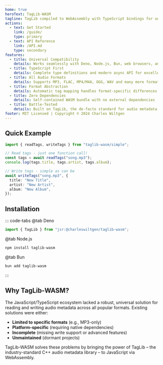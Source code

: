 ```yaml
---
home: true
heroText: TagLib-WASM
tagline: TagLib compiled to WebAssembly with TypeScript bindings for universal audio metadata handling
actions:
  - text: Get Started
    link: /guide/
    type: primary
  - text: API Reference
    link: /API.md
    type: secondary
features:
  - title: Universal Compatibility
    details: Works seamlessly with Deno, Node.js, Bun, web browsers, and Cloudflare Workers
  - title: TypeScript First
    details: Complete type definitions and modern async API for excellent developer experience
  - title: All Audio Formats
    details: Supports MP3, FLAC, MP4/M4A, OGG, WAV and many more formats via TagLib
  - title: Format Abstraction
    details: Automatic tag mapping handles format-specific differences transparently
  - title: Zero Dependencies
    details: Self-contained WASM bundle with no external dependencies
  - title: Battle-Tested
    details: Built on TagLib, the de-facto standard for audio metadata since 2002
footer: MIT Licensed | Copyright © 2024 Charles Wiltgen
---
```


## Quick Example

```typescript
import { readTags, writeTags } from "taglib-wasm/simple";

// Read tags - just one function call!
const tags = await readTags("song.mp3");
console.log(tags.title, tags.artist, tags.album);

// Write tags - simple as can be
await writeTags("song.mp3", {
  title: "New Title",
  artist: "New Artist",
  album: "New Album",
});
```

## Installation

::: code-tabs
@tab Deno
```typescript
import { TagLib } from "jsr:@charleswiltgen/taglib-wasm";
```

@tab Node.js
```bash
npm install taglib-wasm
```

@tab Bun
```bash
bun add taglib-wasm
```
:::

## Why TagLib-WASM?

The JavaScript/TypeScript ecosystem lacked a robust, universal solution for reading and writing audio metadata across all popular formats. Existing solutions were either:

- **Limited to specific formats** (e.g., MP3-only)
- **Platform-specific** (requiring native dependencies)
- **Incomplete** (missing write support or advanced features)
- **Unmaintained** (dormant projects)

TagLib-WASM solves these problems by bringing the power of TagLib – the industry-standard C++ audio metadata library – to JavaScript via WebAssembly.